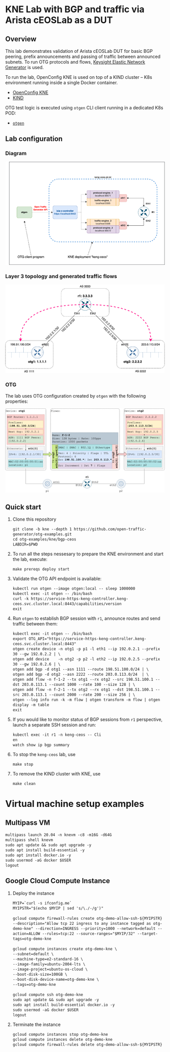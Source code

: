 # KNE Lab with BGP and traffic via Arista cEOSLab as a DUT

## Overview
This lab demonstrates validation of Arista cEOSLab DUT for basic BGP peering, prefix announcements and passing of traffic between announced subnets. To run OTG protocols and flows, [Keysight Elastic Network Generator](https://www.keysight.com/us/en/products/network-test/protocol-load-test/keysight-elastic-network-generator.html) is used.

To run the lab, OpenConfig KNE is used on top of a KIND cluster – K8s environment running inside a single Docker container.

  * [OpenConfig KNE](https://github.com/openconfig/kne/blob/main/docs/README.md)
  * [KIND](https://kind.sigs.k8s.io/)

OTG test logic is executed using `otgen` CLI client running in a dedicated K8s POD:

  * [`otgen`](https://otg.dev/clients/otgen/)

## Lab configuration

### Diagram

![Diagram](./diagram.png)

### Layer 3 topology and generated traffic flows

![IP Diagram](./ip-diagram.png)

### OTG

The lab uses OTG configuration created by `otgen` with the following properties:

![OTG Diagram](./otg-diagram.png)

## Quick start

1. Clone this repository

    ```Shell
    git clone -b kne --depth 1 https://github.com/open-traffic-generator/otg-examples.git
    cd otg-examples/kne/bgp-ceos
    LABDIR=$PWD
    ```

2. To run all the steps nessesary to prepare the KNE environment and start the lab, execute:

    ```Shell
    make prereqs deploy start
    ```

3. Validate the OTG API endpoint is available:

    ```Shell
    kubectl run otgen --image otgen:local -- sleep 1000000
    kubectl exec -it otgen -- /bin/bash
    curl -k https://service-https-keng-controller.keng-ceos.svc.cluster.local:8443/capabilities/version
    exit
    ```

5. Run `otgen` to establish BGP session with `r1`, announce routes and send traffic between them:

    ```Shell
    kubectl exec -it otgen -- /bin/bash
    export OTG_API="https://service-https-keng-controller.keng-ceos.svc.cluster.local:8443"
    otgen create device -n otg1 -p p1 -l eth1 --ip 192.0.2.1 --prefix 30 --gw 192.0.2.2 | \
    otgen add device    -n otg2 -p p2 -l eth2 --ip 192.0.2.5 --prefix 30 --gw 192.0.2.6 | \
    otgen add bgp -d otg1 --asn 1111 --route 198.51.100.0/24 | \
    otgen add bgp -d otg2 --asn 2222 --route 203.0.113.0/24  | \
    otgen add flow -n f-1-2 --tx otg1 --rx otg2 --src 198.51.100.1 --dst 203.0.113.1 --count 1000 --rate 100 --size 128 | \
    otgen add flow -n f-2-1 --tx otg2 --rx otg1 --dst 198.51.100.1 --src 203.0.113.1 --count 2000 --rate 200 --size 256 | \
    otgen --log info run -k -m flow | otgen transform -m flow | otgen display -m table
    exit
    ```

6. If you would like to monitor status of BGP sessions from `r1` perspective, launch a separate SSH session and run:

    ```Shell
    kubectl exec -it r1 -n keng-ceos -- Cli
    en
    watch show ip bgp summary
    ```

7. To stop the `keng-ceos` lab, use

    ```Shell
    make stop
    ```

8. To remove the KIND cluster with KNE, use

    ```Shell
    make clean
    ```

# Virtual machine setup examples

## Multipass VM

```Shell
multipass launch 20.04 -n knevm -c8 -m16G -d64G
multipass shell knevm
sudo apt update && sudo apt upgrade -y
sudo apt install build-essential -y
sudo apt install docker.io -y
sudo usermod -aG docker $USER
logout
```

## Google Cloud Compute Instance

1. Deploy the instance

    ```Shell
    MYIP=`curl -s ifconfig.me`
    MYIPSTR="$(echo $MYIP | sed 's/\./-/g')"

    gcloud compute firewall-rules create otg-demo-allow-ssh-${MYIPSTR} --description="Allow tcp 22 ingress to any instance tagged as otg-demo-kne" --direction=INGRESS --priority=1000 --network=default --action=ALLOW --rules=tcp:22 --source-ranges="$MYIP/32" --target-tags=otg-demo-kne

    gcloud compute instances create otg-demo-kne \
    --subnet=default \
    --machine-type=e2-standard-16 \
    --image-family=ubuntu-2004-lts \
    --image-project=ubuntu-os-cloud \
    --boot-disk-size=100GB \
    --boot-disk-device-name=otg-demo-kne \
    --tags=otg-demo-kne

    gcloud compute ssh otg-demo-kne
    sudo apt update && sudo apt upgrade -y
    sudo apt install build-essential docker.io -y
    sudo usermod -aG docker $USER
    logout
    ```

2. Terminate the instance

    ```Shell
    gcloud compute instances stop otg-demo-kne
    gcloud compute instances delete otg-demo-kne
    gcloud compute firewall-rules delete otg-demo-allow-ssh-${MYIPSTR}
    ```
